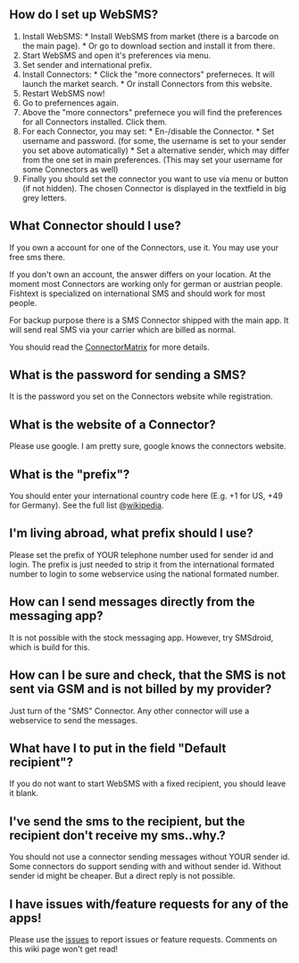 ## How do I set up WebSMS? ##

  1. Install WebSMS:
    * Install WebSMS from market (there is a barcode on the main page).
    * Or go to download section and install it from there.
  1. Start WebSMS and open it's preferences via menu.
  1. Set sender and international prefix.
  1. Install Connectors:
    * Click the "more connectors" preferneces. It will launch the market search.
    * Or install Connectors from this website.
  1. Restart WebSMS now!
  1. Go to prefernences again.
  1. Above the "more connectors" prefernece you will find the preferences for all Connectors installed. Click them.
  1. For each Connector, you may set:
    * En-/disable the Connector.
    * Set username and password. (for some, the username is set to your sender you set above automatically)
    * Set a alternative sender, which may differ from the one set in main preferences. (This may set your username for some Connectors as well)
  1. Finally you should set the connector you want to use via menu or button (if not hidden). The chosen Connector is displayed in the textfield in big grey letters.

## What Connector should I use? ##

If you own a account for one of the Connectors, use it. You may use your free sms there.

If you don't own an account, the answer differs on your location. At the moment most Connectors are working only for german or austrian people.
Fishtext is specialized on international SMS and should work for most people.

For backup purpose there is a SMS Connector shipped with the main app.
It will send real SMS via your carrier which are billed as normal.

You should read the [ConnectorMatrix](ConnectorMatrix.md) for more details.

## What is the password for sending a SMS? ##

It is the password you set on the Connectors website while registration.

## What is the website of a Connector? ##

Please use google. I am pretty sure, google knows the connectors website.

## What is the "prefix"? ##

You should enter your international country code here (E.g. +1 for US, +49 for Germany).
See the full list @[wikipedia](http://en.wikipedia.org/wiki/Country_calling_code).

## I'm living abroad, what prefix should I use? ##

Please set the prefix of YOUR telephone number used for sender id and login.
The prefix is just needed to strip it from the international formated number to login to some webservice using the national formated number.

## How can I send messages directly from the messaging app? ##

It is not possible with the stock messaging app.
However, try SMSdroid, which is build for this.

## How can I be sure and check, that the SMS is not sent via GSM and is not billed by my provider? ##

Just turn of the "SMS" Connector. Any other connector will use a webservice to send the messages.

## What have I to put in the field "Default recipient"? ##

If you do not want to start WebSMS with a fixed recipient, you should leave it blank.

## I've send the sms to the recipient, but the recipient don't receive my sms..why.? ##

You should not use a connector sending messages without YOUR sender id.
Some connectors do support sending with and without sender id.
Without sender id might be cheaper. But a direct reply is not possible.

## I have issues with/feature requests for any of the apps! ##

Please use the [issues](http://code.google.com/p/websmsdroid/issues/list) to report issues or feature requests. Comments on this wiki page won't get read!